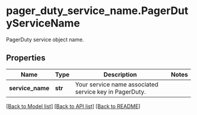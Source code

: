 # pager_duty_service_name.PagerDutyServiceName

PagerDuty service object name.
## Properties
Name | Type | Description | Notes
------------ | ------------- | ------------- | -------------
**service_name** | **str** | Your service name associated service key in PagerDuty. | 

[[Back to Model list]](README.md#documentation-for-models) [[Back to API list]](README.md#documentation-for-api-endpoints) [[Back to README]](README.md)



